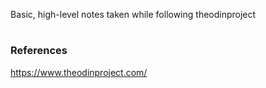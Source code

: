 Basic, high-level notes taken while following theodinproject

# 



### References
https://www.theodinproject.com/